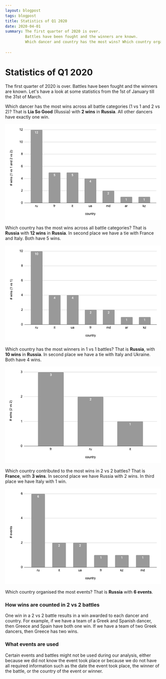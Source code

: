 ```yaml
---
layout: blogpost
tags: blogpost
title: Statistics of Q1 2020
date: 2020-04-01
summary: The first quarter of 2020 is over.
         Battles have been fought and the winners are known.
         Which dancer and country has the most wins? Which country organised the most events? 

---
```


# Statistics of Q1 2020

The first quarter of 2020 is over.
Battles have been fought and the winners are known.
Let's have a look at some statistics from the 1st of January till the 31st of March.

Which dancer has the most wins across all battle categories (1 vs 1 and 2 vs 2)?
That is **Lia So Good** (Russia)
with **2 wins** in **Russia**.
All other dancers have exactly one win.

![winners all per country](/img/blog/2020-q1/winners-all-per-country.png)

Which country has the most wins across all battle categories?
That is **Russia** with **12 wins** in **Russia**.
In second place
we have a tie with France and Italy.
Both have 5 wins.

![winners 1 vs 1 per country](/img/blog/2020-q1/winners-1vs1-per-country.png)

Which country has the most winners in 1 vs 1 battles?
That is **Russia**, with **10 wins** in **Russia**.
In second place
we have a tie with Italy and Ukraine.
Both have 4 wins.

![winners 2 vs 2 per country](/img/blog/2020-q1/winners-2vs2-per-country.png)

Which country contributed to the most wins in 2 vs 2 battles?
That is **France**, with **3 wins**.
In second place
we have Russia with 2 wins.
In third place
we have Italy with 1 win.

![event per country](/img/blog/2020-q1/events-per-country.png)

Which country organised the most events?
That is **Russia** with **6 events**.

### How wins are counted in 2 vs 2 battles
One win in a 2 vs 2 battle results in a win awarded to each dancer and country.
For example, if we have a team of a Greek and Spanish dancer,
then Greece and Spain have both one win.
If we have a team of two Greek dancers,
then Greece has two wins.

### What events are used
Certain events and battles might not be used during our analysis,
either because we did not know the event took place or
because we do not have all required information
such as the date the event took place, 
the winner of the battle, or
the country of the event or winner.